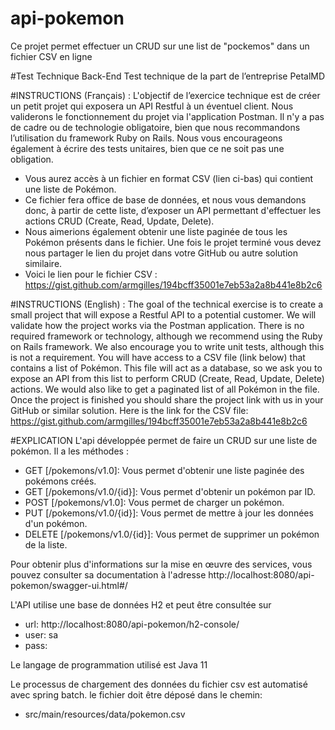 # api-pokemon
Ce projet permet effectuer un CRUD sur une list de "pockemos" dans un fichier CSV en ligne


#Test Technique Back-End
Test technique de la part de l’entreprise PetalMD

#INSTRUCTIONS (Français) :
L'objectif de l’exercice technique est de créer un petit projet qui exposera un API Restful à un
éventuel client. Nous validerons le fonctionnement du projet via l'application Postman.
Il n'y a pas de cadre ou de technologie obligatoire, bien que nous recommandons l’utilisation du
framework Ruby on Rails. Nous vous encourageons également à écrire des tests unitaires, bien que
ce ne soit pas une obligation.
* Vous aurez accès à un fichier en format CSV (lien ci-bas) qui contient une liste de Pokémon. 
* Ce fichier fera office de base de données, et nous vous demandons donc, à partir de cette liste,
d’exposer un API permettant d'effectuer les actions CRUD (Create, Read, Update, Delete). 
* Nous aimerions également obtenir une liste paginée de tous les Pokémon présents dans le fichier.
Une fois le projet terminé vous devez nous partager le lien du projet dans votre GitHub ou autre
solution similaire.
* Voici le lien pour le fichier CSV :
https://gist.github.com/armgilles/194bcff35001e7eb53a2a8b441e8b2c6

#INSTRUCTIONS (English) :
The goal of the technical exercise is to create a small project that will expose a Restful API to a
potential customer. We will validate how the project works via the Postman application.
There is no required framework or technology, although we recommend using the Ruby on Rails
framework. We also encourage you to write unit tests, although this is not a requirement.
You will have access to a CSV file (link below) that contains a list of Pokémon. This file will act
as a database, so we ask you to expose an API from this list to perform CRUD (Create, Read,
Update, Delete) actions. We would also like to get a paginated list of all Pokémon in the file.
Once the project is finished you should share the project link with us in your GitHub or similar
solution.
Here is the link for the CSV file:
https://gist.github.com/armgilles/194bcff35001e7eb53a2a8b441e8b2c6


#EXPLICATION
L'api développée permet de faire un CRUD sur une liste de pokémon.
Il a les méthodes :
* GET [/pokemons/v1.0]: Vous permet d'obtenir une liste paginée des pokémons créés.
* GET [/pokemons/v1.0/{id}]: Vous permet d'obtenir un pokémon par ID.
* POST [/pokemons/v1.0]: Vous permet de charger un pokémon.
* PUT [/pokemons/v1.0/{id}]: Vous permet de mettre à jour les données d'un pokémon.
* DELETE [/pokemons/v1.0/{id}]: Vous permet de supprimer un pokémon de la liste.

Pour obtenir plus d'informations sur la mise en œuvre des services, vous pouvez consulter sa documentation à l'adresse
http://localhost:8080/api-pokemon/swagger-ui.html#/

L'API utilise une base de données H2 et peut être consultée sur
* url: http://localhost:8080/api-pokemon/h2-console/
* user: sa
* pass: 

Le langage de programmation utilisé est Java 11

Le processus de chargement des données du fichier csv est automatisé avec spring batch. le fichier doit être déposé dans le chemin:
 * src/main/resources/data/pokemon.csv